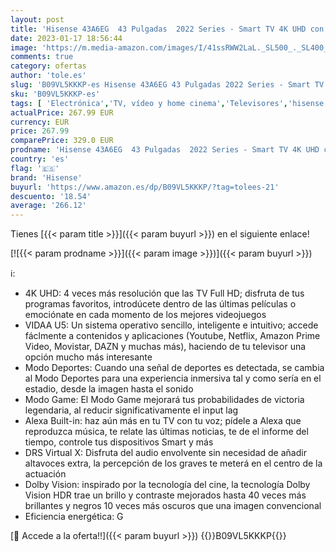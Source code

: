 ```yaml
---
layout: post
title: 'Hisense 43A6EG  43 Pulgadas  2022 Series - Smart TV 4K UHD con Dolby Vision HDR  DTS Virtual X  Freeview Play  Alexa Built-in  Bluetooth  Nuevo 2022   Black'
date: 2023-01-17 18:56:44
image: 'https://m.media-amazon.com/images/I/41ssRWW2LaL._SL500_._SL400_.jpg'
comments: true
category: ofertas
author: 'tole.es'
slug: 'B09VL5KKKP-es Hisense 43A6EG 43 Pulgadas 2022 Series - Smart TV 4K UHD...'
sku: 'B09VL5KKKP-es'
tags: [ 'Electrónica','TV, vídeo y home cinema','Televisores','hisense','smart','tv','🇪🇸', ]
actualPrice: 267.99 EUR
currency: EUR
price: 267.99
comparePrice: 329.0 EUR
prodname: 'Hisense 43A6EG  43 Pulgadas  2022 Series - Smart TV 4K UHD con Dolby Vision HDR  DTS Virtual X  Freeview Play  Alexa Built-in  Bluetooth  Nuevo 2022   Black'
country: 'es'
flag: '🇪🇸'
brand: 'Hisense'
buyurl: 'https://www.amazon.es/dp/B09VL5KKKP/?tag=tolees-21'
descuento: '18.54'
average: '266.12'
---
```


Tienes [{{< param title >}}]({{< param buyurl >}}) en el siguiente enlace!

[![{{< param prodname >}}]({{< param image >}})]({{< param buyurl >}})

ℹ️:

- 4K UHD: 4 veces más resolución que las TV Full HD; disfruta de tus programas favoritos, introdúcete dentro de las últimas películas o emociónate en cada momento de los mejores videojuegos
- VIDAA U5: Un sistema operativo sencillo, inteligente e intuitivo; accede fáclmente a contenidos y aplicaciones (Youtube, Netflix, Amazon Prime Video, Movistar, DAZN y muchas más), haciendo de tu televisor una opción mucho más interesante
- Modo Deportes: Cuando una señal de deportes es detectada, se cambia al Modo Deportes para una experiencia inmersiva tal y como sería en el estadio, desde la imagen hasta el sonido
- Modo Game: El Modo Game mejorará tus probabilidades de victoria legendaria, al reducir significativamente el input lag
- Alexa Built-in: haz aún más en tu TV con tu voz; pídele a Alexa que reproduzca música, te relate las últimas noticias, te de el informe del tiempo, controle tus dispositivos Smart y más
- DRS Virtual X: Disfruta del audio envolvente sin necesidad de añadir altavoces extra, la percepción de los graves te meterá en el centro de la actuación
- Dolby Vision: inspirado por la tecnología del cine, la tecnología Dolby Vision HDR trae un brillo y contraste mejorados hasta 40 veces más brillantes y negros 10 veces más oscuros que una imagen convencional
- Eficiencia energética: G

[🛒 Accede a la oferta!!]({{< param buyurl >}})
{{<world>}}B09VL5KKKP{{</world>}}
